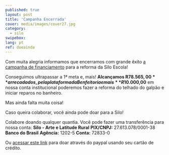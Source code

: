 ```yaml
---
published: true
layout: post
title: 'Campanha Encerrada'
cover: media/images/cover27.jpg
category:
  - silo
swipebox:
lang: pt
ref: doeainda
---
```

 
Com muita alegria informamos que encerramos com grande êxito [a campanha de financiamento](https://benfeitoria.com/siloescola) para a reforma da Silo Escola!

Conseguimos ultrapassar a 1ª meta e, mais!  **Alcançamos  R$78.565,00** arrecadados, pela plataforma da Benfeitoria e mais **R$10.000,00** em nossa conta institucional poderemos fazer a reforma do telhado do galpão e iniciar reparos no banheiro.

Mas ainda falta muita coisa!

Caso queira colaborar, você ainda pode doar para a Silo! 

Colabore doando qualquer quantia.
Você pode fazer uma transferência para nossa conta:
**Silo - Arte e Latitude Rural**
**PIX/CNPJ:** 27.613.078/0001-38
**Banco do Brasil**
**Agência:** 1202-5
**Conta:** 72833-0

Ou [acessar este link](https://silo.org.br/doe) para doar através do paypal usando seu cartão de crédito.







